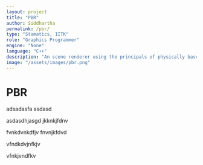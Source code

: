 ```yaml
---
layout: project
title: "PBR"
author: Siddhartha
permalink: /pbr/
type: "Stamatics, IITK"
role: "Graphics Programmer"
engine: "None"
language: "C++"
description: "An scene renderer using the principals of physically based rendering to render objects."
image: "/assets/images/pbr.png"
---
```


# **PBR**

adsadasfa
asdasd


asdasdhjasgd
jkknkjfdnv


fvnkdvnkdfjv
fnvnjkfdvd

vfndkdvjnfkjv

vfnkjvndfkv
